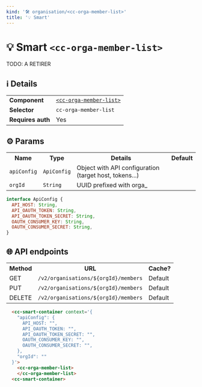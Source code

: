 ```yaml
---
kind: '🛠 organisation/<cc-orga-member-list>'
title: '💡 Smart'
---
```


# 💡 Smart `<cc-orga-member-list>`


TODO: A RETIRER
<cc-smart-container context='{
    "ownerId": "orga_3547a882-d464-4c34-8168-add4b3e0c135",
    "currentUserId": "user_e320e720-7c5c-4f7e-b9f0-0a598abe106c"
}'>
    <cc-orga-member-list>
    </cc-orga-member-list>
<cc-smart-container>

## ℹ️ Details

<table>
  <tr><td><strong>Component    </strong> <td><a href="https://www.clever-cloud.com/doc/clever-components/?path=/docs/🛠-organisation-cc-orga-member-list--default-story"><code>&lt;cc-orga-member-list></code></a>
  <tr><td><strong>Selector     </strong> <td><code>cc-orga-member-list</code>
  <tr><td><strong>Requires auth</strong> <td>Yes
</table>

## ⚙️ Params

<table>
  <tr><th>Name                       <th>Type                  <th>Details                                                                                                                <th>Default
  <tr><td><code>apiConfig</code>      <td><code>ApiConfig</code> <td>Object with API configuration (target host, tokens...)                                                                                                          <td>
  <tr><td><code>orgId</code>        <td><code>String</code>   <td>UUID prefixed with orga_</a>                 <td>
</table>

```js
interface ApiConfig {
  API_HOST: String,
  API_OAUTH_TOKEN: String,
  API_OAUTH_TOKEN_SECRET: String,
  OAUTH_CONSUMER_KEY: String,
  OAUTH_CONSUMER_SECRET: String,
}
```

## 🌐 API endpoints

<table>
  <tr><th>Method <th>URL                                                                        <th>Cache?
  <tr><td>GET    <td><code>/v2/organisations/${orgId}/members</code>      <td>Default
  <tr><td>PUT   <td><code>/v2/organisations/${orgId}/members</code> <td>Default
  <tr><td>DELETE   <td><code>/v2/organisations/${orgId}/members</code> <td>Default
</table>

```html
  <cc-smart-container context='{
    "apiConfig": {
      API_HOST: "",
      API_OAUTH_TOKEN: "",
      API_OAUTH_TOKEN_SECRET: "",
      OAUTH_CONSUMER_KEY: "",
      OAUTH_CONSUMER_SECRET: "",
    },
    "orgId": ""
  }'>
    <cc-orga-member-list>
    </cc-orga-member-list>
  <cc-smart-container>
```